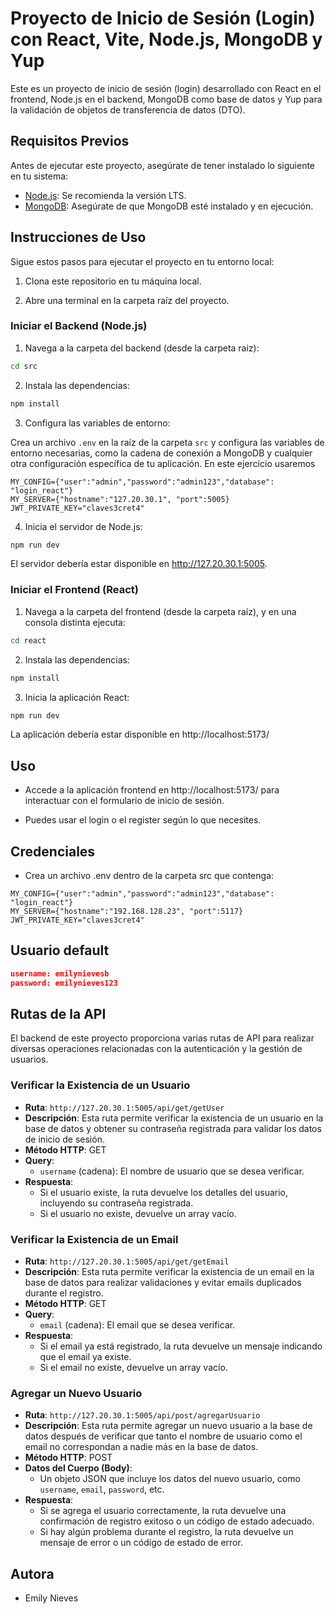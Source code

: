 # Proyecto de Inicio de Sesión (Login) con React, Vite, Node.js, MongoDB y Yup

Este es un proyecto de inicio de sesión (login) desarrollado con React en el frontend, Node.js en el backend, MongoDB como base de datos y Yup para la validación de objetos de transferencia de datos (DTO).

## Requisitos Previos

Antes de ejecutar este proyecto, asegúrate de tener instalado lo siguiente en tu sistema:

- [Node.js](https://nodejs.org/): Se recomienda la versión LTS.
- [MongoDB](https://www.mongodb.com/): Asegúrate de que MongoDB esté instalado y en ejecución.

## Instrucciones de Uso

Sigue estos pasos para ejecutar el proyecto en tu entorno local:

1. Clona este repositorio en tu máquina local.

2. Abre una terminal en la carpeta raíz del proyecto.

### Iniciar el Backend (Node.js)

1. Navega a la carpeta del backend (desde la carpeta raiz):

```bash
cd src
```

2. Instala las dependencias:

```bash
npm install
```

3. Configura las variables de entorno:

Crea un archivo `.env` en la raíz de la carpeta `src` y configura las variables de entorno necesarias, como la cadena de conexión a MongoDB y cualquier otra configuración específica de tu aplicación. En este ejercicio usaremos

```env
MY_CONFIG={"user":"admin","password":"admin123","database": "login_react"}
MY_SERVER={"hostname":"127.20.30.1", "port":5005}
JWT_PRIVATE_KEY="claves3cret4"
```

4. Inicia el servidor de Node.js:

```bash
npm run dev
```

El servidor debería estar disponible en http://127.20.30.1:5005.

### Iniciar el Frontend (React)

1. Navega a la carpeta del frontend (desde la carpeta raíz), y en una consola distinta ejecuta:

```bash
cd react
```

2. Instala las dependencias:

```bash
npm install
```

3. Inicia la aplicación React:

```bash
npm run dev
```

La aplicación debería estar disponible en http://localhost:5173/

## Uso

- Accede a la aplicación frontend en http://localhost:5173/ para interactuar con el formulario de inicio de sesión.

- Puedes usar el login o el register según lo que necesites.

## Credenciales

- Crea un archivo .env dentro de la carpeta src que contenga:

```
MY_CONFIG={"user":"admin","password":"admin123","database": "login_react"}
MY_SERVER={"hostname":"192.168.128.23", "port":5117}
JWT_PRIVATE_KEY="claves3cret4"
```

## Usuario default

```json
username: emilynievesb
password: emilynieves123
```

## Rutas de la API

El backend de este proyecto proporciona varias rutas de API para realizar diversas operaciones relacionadas con la autenticación y la gestión de usuarios.

### Verificar la Existencia de un Usuario

- **Ruta**: `http://127.20.30.1:5005/api/get/getUser`
- **Descripción**: Esta ruta permite verificar la existencia de un usuario en la base de datos y obtener su contraseña registrada para validar los datos de inicio de sesión.
- **Método HTTP**: GET
- **Query**:
  - `username` (cadena): El nombre de usuario que se desea verificar.
- **Respuesta**:
  - Si el usuario existe, la ruta devuelve los detalles del usuario, incluyendo su contraseña registrada.
  - Si el usuario no existe, devuelve un array vacío.

### Verificar la Existencia de un Email

- **Ruta**: `http://127.20.30.1:5005/api/get/getEmail`
- **Descripción**: Esta ruta permite verificar la existencia de un email en la base de datos para realizar validaciones y evitar emails duplicados durante el registro.
- **Método HTTP**: GET
- **Query**:
  - `email` (cadena): El email que se desea verificar.
- **Respuesta**:
  - Si el email ya está registrado, la ruta devuelve un mensaje indicando que el email ya existe.
  - Si el email no existe, devuelve un array vacío.

### Agregar un Nuevo Usuario

- **Ruta**: `http://127.20.30.1:5005/api/post/agregarUsuario`
- **Descripción**: Esta ruta permite agregar un nuevo usuario a la base de datos después de verificar que tanto el nombre de usuario como el email no correspondan a nadie más en la base de datos.
- **Método HTTP**: POST
- **Datos del Cuerpo (Body)**:
  - Un objeto JSON que incluye los datos del nuevo usuario, como `username`, `email`, `password`, etc.
- **Respuesta**:
  - Si se agrega el usuario correctamente, la ruta devuelve una confirmación de registro exitoso o un código de estado adecuado.
  - Si hay algún problema durante el registro, la ruta devuelve un mensaje de error o un código de estado de error.

## Autora

- Emily Nieves
